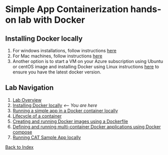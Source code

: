 # Simple App Containerization hands-on lab with Docker 
## Installing Docker locally

1. For windows installations, follow instructions [here](https://docs.docker.com/docker-for-windows/)
1. For Mac machines, follow instructions [here](https://docs.docker.com/docker-for-mac/ )
1. Another option is to start a VM on your Azure subscription using Ubuntu or centOS image and installing Docker using Linux instructions [here](https://docs.docker.com/engine/installation/linux/ubuntu/) to ensure you have the latest docker version.


## Lab Navigation
1. [Lab Overview](./index.md)
1. [Installing Docker locally](./step01.md) *<-- You are here*
1. [Running a simple app in a Docker container locally](./step02.md)
1. [Lifecycle of a container](./step03.md)
1. [Creating and running Docker images using a Dockerfile](./step04.md)
1. [Defining and running multi-container Docker applications using Docker compose](./step05.md)
1. [Running CAT Sample App locally](./step06.md)

[Back to Index](../../index.md)
